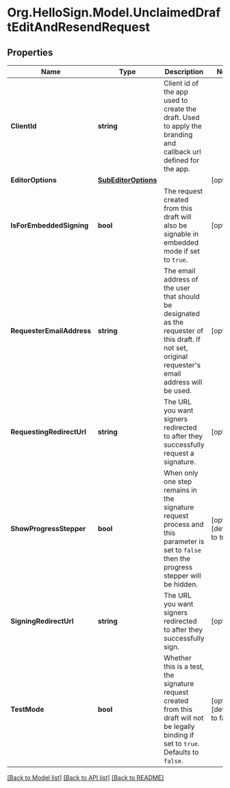 # Org.HelloSign.Model.UnclaimedDraftEditAndResendRequest

## Properties

Name | Type | Description | Notes
------------ | ------------- | ------------- | -------------
**ClientId** | **string** |  Client id of the app used to create the draft. Used to apply the branding and callback url defined for the app.  | 
**EditorOptions** | [**SubEditorOptions**](SubEditorOptions.md) |    | [optional] 
**IsForEmbeddedSigning** | **bool** |  The request created from this draft will also be signable in embedded mode if set to `true`.  | [optional] 
**RequesterEmailAddress** | **string** |  The email address of the user that should be designated as the requester of this draft. If not set, original requester&#39;s email address will be used.  | [optional] 
**RequestingRedirectUrl** | **string** |  The URL you want signers redirected to after they successfully request a signature.  | [optional] 
**ShowProgressStepper** | **bool** |  When only one step remains in the signature request process and this parameter is set to `false` then the progress stepper will be hidden.  | [optional] [default to true]
**SigningRedirectUrl** | **string** |  The URL you want signers redirected to after they successfully sign.  | [optional] 
**TestMode** | **bool** |  Whether this is a test, the signature request created from this draft will not be legally binding if set to `true`. Defaults to `false`.  | [optional] [default to false]

[[Back to Model list]](../README.md#documentation-for-models) [[Back to API list]](../README.md#documentation-for-api-endpoints) [[Back to README]](../README.md)

